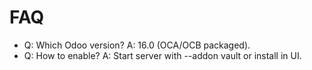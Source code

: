 # FAQ

- Q: Which Odoo version? A: 16.0 (OCA/OCB packaged).
- Q: How to enable? A: Start server with --addon vault or install in UI.
